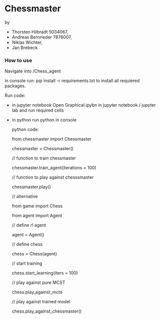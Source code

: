# Chessmaster
by  
- Thorsten Hilbradt 5034067,
- Andreas Bernrieder 7876007,
- Niklas Wichter, 
- Jan Brebeck

### How to use
Navigate into /Chess_agent

in console run: 
  pip install -r requirements.txt
to install all requiered packages.

Run code:
  - in jupyter notebook
    Open Graphical.ipybn in jupyter notebook / jupyter lab and run required cells
  - in python
    run python in console
    
    python code:
    
    from chessmaster import Chessmaster
    
    chessmaster = Chessmaster()
    
    // function to train chessmaster
    
    chessmaster.train_agent(iterations = 100)
    
    // function to play against chesssmaster
    
    chessmaster.play()
    
    // alternative
    
    from game import Chess
    
    from agent import Agent
    
    // define rl agent
    
    agent = Agent()
    
    // define chess
    
    chess = Chess(agent)
    
    // start training
    
    chess.start_learning(iters = 100)
    
    // play against pure MCST
    
    chess.play_against_mcts
    
    // play against trained model
    
    chess.play_against_chessmaster()
